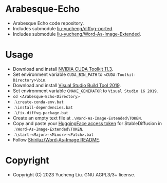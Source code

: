 # Arabesque-Echo

- Arabesque Echo code repository.
- Includes submodule [liu-yucheng/diffvg-ported](https://github.com/liu-yucheng/diffvg-ported).
- Includes submodule [liu-yucheng/Word-As-Image-Extended](https://github.com/liu-yucheng/Word-As-Image-Extended).

# Usage

- Download and install [NVIDIA CUDA Toolkit 11.3](https://developer.nvidia.com/cuda-11.3.0-download-archive).
- Set environment variable `CUDA_BIN_PATH` to `<CUDA-Toolkit-Directory>\bin`.
- Download and install [Visual Studio Build Tool 2019](https://visualstudio.microsoft.com/vs/older-downloads/).
- Set environment variable `CMAKE_GENERATOR` to `Visual Studio 16 2019`.
- `cd <Arabesque-Echo-Directory>`
- `.\create-conda-env.bat`
- `.\install-dependencies.bat`
- `.\fix-diffvg-package.bat`
- Create an empty text file at `.\Word-As-Image-Extended\TOKEN`.
- Copy and paste your [HuggingFace access token](https://huggingface.co/settings/tokens) for StableDiffusion in `.\Word-As-Image-Extended\TOKEN`.
- `.\start-<Major>-<Minor>-<Patch>.bat`
- Follow [Shiriluz/Word-As-Image README](./Word-As-Image-Extended/README.md).

# Copyright

- Copyright (C) 2023 Yucheng Liu. GNU AGPL3/3+ license.
